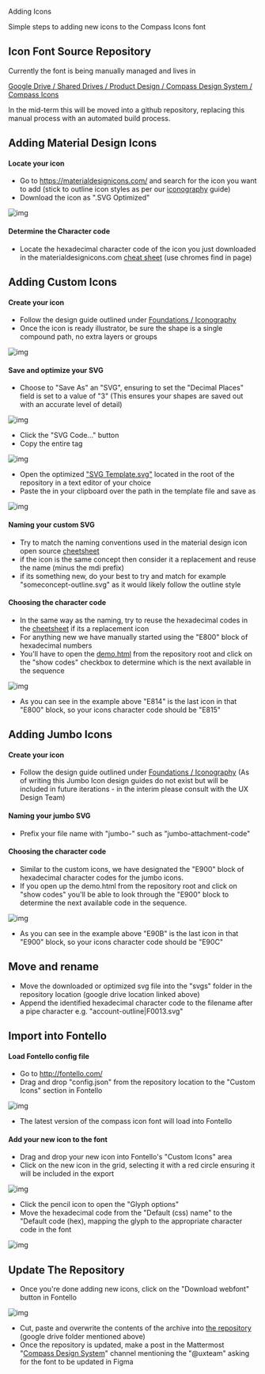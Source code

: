 Adding Icons

Simple steps to adding new icons to the Compass Icons font

## Icon Font Source Repository

Currently the font is being manually managed and lives in

[Google Drive / Shared Drives / Product Design / Compass Design System / Compass Icons](https://drive.google.com/open?id=1PbbhRVmXOI5BzC305qa42OjMtaVlLEYM&authuser=michael.gamble%40mattermost.com&usp=drive_fs)

In the mid-term this will be moved into a github repository, replacing this manual process with an automated build process.

## Adding Material Design Icons

#### Locate your icon

-   Go to https://materialdesignicons.com/ and search for the icon you want to add (stick to outline icon styles as per our [iconography](https://zeroheight.com/29be2c109/p/19c648-iconography) guide)
-   Download the icon as ".SVG Optimized"

![img](https://zeroheight.com/uploads/Lt4jIpNUur-Ru3LDReBQhw.png)

#### **Determine the Character code**

-   Locate the hexadecimal character code of the icon you just downloaded in the materialdesignicons.com [cheat sheet](https://cdn.materialdesignicons.com/5.3.45/) (use chromes find in page)

## Adding Custom Icons

#### **Create your icon**

-   Follow the design guide outlined under [Foundations / Iconography](https://zeroheight.com/29be2c109/p/19c648-iconography)
-   Once the icon is ready illustrator, be sure the shape is a single compound path, no extra layers or groups

![img](https://zeroheight.com/uploads/s2mNAoqq3dRjfDSH4pdpXQ.png)

#### Save and optimize your SVG

-   Choose to "Save As" an "SVG", ensuring to set the "Decimal Places" field is set to a value of "3" (This ensures your shapes are saved out with an accurate level of detail)

![img](https://zeroheight.com/uploads/ItnKCaKYUIaZI6yivtfBPQ.png)

-   Click the "SVG Code..." button
-   Copy the entire <path> tag

![img](https://lh3.googleusercontent.com/u7r8Pg2mTEVF-RpRMRT-1ujof1I38imiwDiw4gmXZHFqmw6IwwgOYFRalqVnB-qqBYTK1aMbo-BDJkyQ7utPVBc9k8Jh_uCD2vsH84ux6KqBsKaMpWeUIRMAHh3LwQASXZ7rX36i)

-   Open the optimized ["SVG Template.svg"](https://drive.google.com/open?id=1mZ1J-jL7WpSCUqTf7Mkd7OmhY--iFARS&authuser=michael.gamble%40mattermost.com&usp=drive_fs) located in the root of the repository in a text editor of your choice
-   Paste the <path> in your clipboard over the path in the template file and save as

![img](https://lh4.googleusercontent.com/8ueiY8uHIo9M-dP31EwqD1otnMKEtP6fRQ27bJRz-eh2knOf8iOrqDKBgvXOz-EAgbX8ApwlJbd4l0DVYgKmH2Bo3enXBSJ6Awz_aYbqxwUy6wHRdi9x_7NfFME0qzdbAx5meEdN)

#### **Naming your custom SVG**

-   Try to match the naming conventions used in the material design icon open source [cheetsheet](https://cdn.materialdesignicons.com/5.3.45/)
-   if the icon is the same concept then consider it a replacement and reuse the name (minus the mdi prefix)
-   if its something new, do your best to try and match for example "someconcept-outline.svg" as it would likely follow the outline style

#### Choosing the character code

-   In the same way as the naming, try to reuse the hexadecimal codes in the [cheetsheet](https://cdn.materialdesignicons.com/5.3.45/) if its a replacement icon
-   For anything new we have manually started using the "E800" block of hexadecimal numbers
-   You'll have to open the [demo.html](https://drive.google.com/open?id=1fEKMDa3hdaAunc7g8-inVKxH50PGYymO&authuser=michael.gamble%40mattermost.com&usp=drive_fs) from the repository root and click on the "show codes" checkbox to determine which is the next available in the sequence

![img](https://zeroheight.com/uploads/GARvZikyhx4OzBDKhsqtrw.png)

-   As you can see in the example above "E814" is the last icon in that "E800" block, so your icons character code should be "E815"

## **Adding Jumbo Icons**

#### **Create your icon**

-   Follow the design guide outlined under [Foundations / Iconography](https://zeroheight.com/29be2c109/p/19c648-iconography) (As of writing this Jumbo Icon design guides do not exist but will be included in future iterations - in the interim please consult with the UX Design Team)

#### **Naming your jumbo SVG**

-   Prefix your file name with "jumbo-" such as "jumbo-attachment-code"

#### **Choosing the character code**

-   Similar to the custom icons, we have designated the "E900" block of hexadecimal character codes for the jumbo icons.
-   If you open up the demo.html from the repository root and click on "show codes" you'll be able to look through the "E900" block to determine the next available code in the sequence.

![img](https://zeroheight.com/uploads/75p43oewkYy99-9-aA6KAw.png)

-   As you can see in the example above "E90B" is the last icon in that "E900" block, so your icons character code should be "E90C"

## **Move and rename**

-   Move the downloaded or optimized svg file into the "svgs" folder in the repository location (google drive location linked above)
-   Append the identified hexadecimal character code to the filename after a pipe character e.g. "account-outline|F0013.svg"

## Import into Fontello

#### **Load Fontello config file**

-   Go to http://fontello.com/
-   Drag and drop "config.json" from the repository location to the "Custom Icons" section in Fontello

![img](https://zeroheight.com/uploads/LlBXGzpDKUk436WAfY9osw.png)

-   The latest version of the compass icon font will load into Fontello

#### **Add your new icon to the font**

-   Drag and drop your new icon into Fontello's "Custom Icons" area
-   Click on the new icon in the grid, selecting it with a red circle ensuring it will be included in the export

![img](https://zeroheight.com/uploads/WIOwW5rhyEcJhAavH-AYfg.png)

-   Click the pencil icon to open the "Glyph options"
-   Move the hexadecimal code from the "Default (css) name" to the "Default code (hex), mapping the glyph to the appropriate character code in the font

![img](https://zeroheight.com/uploads/KYy0kP1IboazlvNgTPHmgg.png)

## Update The Repository

-   Once you're done adding new icons, click on the "Download webfont" button in Fontello

![img](https://zeroheight.com/uploads/ghjfoUdkE7_oSVaq77bKoQ.png)

-   Cut, paste and overwrite the contents of the archive into [the repository](https://zeroheight.com/29be2c109/p/22cae9-adding-icons/t/163ebe) (google drive folder mentioned above)
-   Once the repository is updated, make a post in the Mattermost "[Compass Design System](https://community-daily.mattermost.com/core/channels/compass-design-system)" channel mentioning the "@uxteam" asking for the font to be updated in Figma
